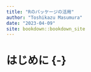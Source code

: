 ```yaml
--- 
title: "Rのパッケージの活用"
author: "Toshikazu Masumura"
date: "2023-04-09"
site: bookdown::bookdown_site
---
```


# はじめに {-}



